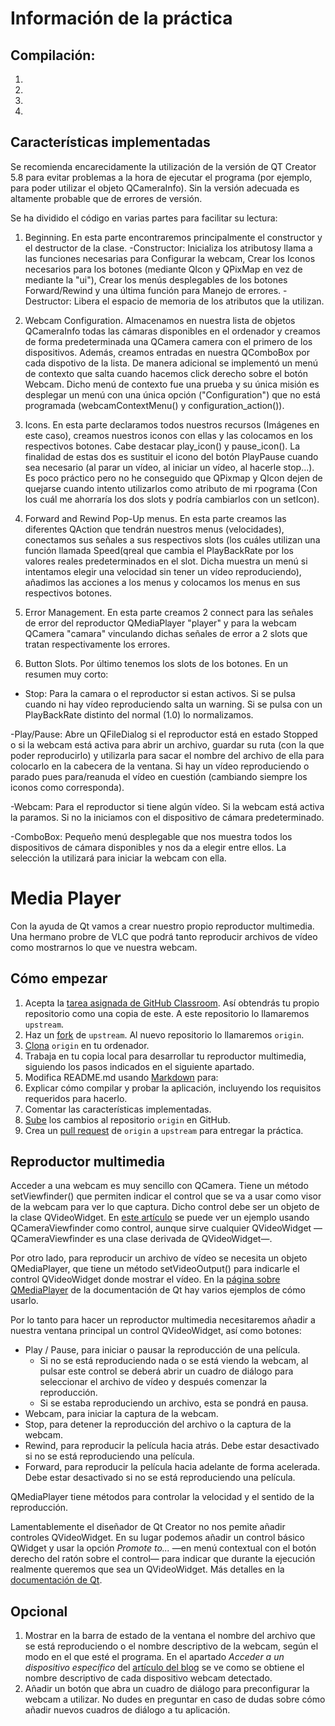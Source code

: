# Información de la práctica
## Compilación:
1. 
2. 
3. 
4. 
## Características implementadas
Se recomienda encarecidamente la utilización de la versión de QT Creator 5.8 para evitar problemas a la hora de ejecutar el programa (por ejemplo, para poder utilizar el objeto QCameraInfo). Sin la versión adecuada es altamente probable que de errores de versión.

Se ha dividido el código en varias partes para facilitar su lectura:
1. Beginning. En esta parte encontraremos principalmente el constructor y el destructor de la clase.
 -Constructor: Inicializa los atributosy llama a las funciones necesarias para Configurar la webcam, Crear los Iconos necesarios  para los botones (mediante QIcon y QPixMap en vez de mediante la "ui"), Crear los menús desplegables de los botones    Forward/Rewind y una última función para Manejo de errores.
  -Destructor: Libera el espacio de memoria de los atributos que la utilizan.
 
2. Webcam Configuration. Almacenamos en nuestra lista de objetos QCameraInfo todas las cámaras disponibles en el ordenador y creamos de forma predeterminada una QCamera camera con el primero de los dispositivos. Además, creamos entradas en nuestra QComboBox por cada dispotivo de la lista. De manera adicional se implementó un menú de contexto que salta cuando hacemos click derecho sobre el botón Webcam. Dicho menú de contexto fue una prueba y su única misión es desplegar un menú con una única opción ("Configuration") que no está programada (webcamContextMenu() y configuration_action()).

3. Icons. En esta parte declaramos todos nuestros recursos (Imágenes en este caso), creamos nuestros iconos con ellas y las colocamos en los respectivos botones. Cabe destacar play_icon() y pause_icon(). La finalidad de estas dos es sustituir el icono del botón PlayPause cuando sea necesario (al parar un vídeo, al iniciar un vídeo, al hacerle stop...). Es poco práctico pero no he conseguido que QPixmap y QIcon dejen de quejarse cuando intento utilizarlos como atributo de mi rpograma (Con los cuál me ahorraría los dos slots y podría cambiarlos con un setIcon).

4. Forward and Rewind Pop-Up menus. En esta parte creamos las diferentes QAction que tendrán nuestros menus (velocidades), conectamos sus señales a sus respectivos slots (los cuáles utilizan una función llamada Speed(qreal que cambia el PlayBackRate por los valores reales predeterminados en el slot. Dicha muestra un menú si intentamos elegir una velocidad sin tener un vídeo reproduciendo), añadimos las acciones a los menus y colocamos los menus en sus respectivos botones.

5. Error Management. En esta parte creamos 2 connect para las señales de error del reproductor QMediaPlayer "player" y para la webcam QCamera "camara" vinculando dichas señales de error a 2 slots que tratan respectivamente los errores.

6. Button Slots. Por último tenemos los slots de los botones. En un resumen muy corto:
 - Stop: Para la camara o el reproductor si estan activos. Si se pulsa cuando ni hay vídeo reproduciendo salta un warning. Si se pulsa con un PlayBackRate distinto del normal (1.0) lo normalizamos.

 -Play/Pause: Abre un QFileDialog si el reproductor está en estado Stopped o si la webcam está activa para abrir un archivo, guardar su ruta (con la que poder reproducirlo) y utilizarla para sacar el nombre del archivo de ella para colocarlo en la cabecera de la ventana. Si hay un vídeo reproduciendo o parado pues para/reanuda el vídeo en cuestión (cambiando siempre los iconos como corresponda).
 
 -Webcam: Para el reproductor si tiene algún vídeo. Si la webcam está activa la paramos. Si no la iniciamos con el dispositivo de cámara predeterminado.
 
 -ComboBox: Pequeño menú desplegable que nos muestra todos los dispositivos de cámara disponibles y nos da a elegir entre ellos. La selección la utilizará para iniciar la webcam con ella.





# Media Player

Con la ayuda de Qt vamos a crear nuestro propio reproductor multimedia. Una hermano probre de VLC que podrá tanto reproducir archivos de vídeo como mostrarnos lo que ve nuestra webcam.

## Cómo empezar

 1. Acepta la [tarea asignada de GitHub Classroom](https://classroom.github.com/assignment-invitations/46f88252daeca0a45aa569491fef1c00). Así obtendrás tu propio repositorio como una copia de este. A este repositorio lo llamaremos `upstream`.
 2. Haz un [fork](https://guides.github.com/activities/forking/) de `upstream`. Al nuevo repositorio lo llamaremos `origin`.
 3. [Clona](http://gitref.org/creating/#clone) `origin` en tu ordenador.
 4. Trabaja en tu copia local para desarrollar tu reproductor multimedia, siguiendo los pasos indicados en el siguiente apartado.
 5. Modifica README.md usando [Markdown](https://guides.github.com/features/mastering-markdown/) para:
   1. Explicar cómo compilar y probar la aplicación, incluyendo los requisitos requeridos para hacerlo.
   3. Comentar las características implementadas.
 5. [Sube](http://gitref.org/remotes/#push) los cambios al repositorio `origin` en GitHub.
 6. Crea un [pull request](https://help.github.com/articles/creating-a-pull-request) de `origin` a `upstream` para entregar la práctica.

## Reproductor multimedia

Acceder a una webcam es muy sencillo con QCamera. Tiene un método setViewfinder() que permiten indicar el control que se va a usar como visor de la webcam para ver lo que captura. Dicho control debe ser un objeto de la clase QVideoWidget. En [este artículo](https://jmtorres.webs.ull.es/me/2014/02/capturando-secuencias-de-video-con-qt/) se puede ver un ejemplo usando QCameraViewfinder como control, aunque sirve cualquier QVideoWidget —QCameraViewfinder es una clase derivada de QVideoWidget—.

Por otro lado, para reproducir un archivo de vídeo se necesita un objeto QMediaPlayer, que tiene un método setVideoOutput() para indicarle el control QVideoWidget donde mostrar el vídeo. En la [página sobre QMediaPlayer](http://doc.qt.io/qt-5/qmediaplayer.html#details) de la documentación de Qt hay varios ejemplos de cómo usarlo.

Por lo tanto para hacer un reproductor multimedia necesitaremos añadir a nuestra ventana principal un control QVideoWidget, así como botones:

 * Play / Pause, para iniciar o pausar la reproducción de una película.
   * Si no se está reproduciendo nada o se está viendo la webcam, al pulsar este control se deberá abrir un cuadro de diálogo para seleccionar el archivo de vídeo y después comenzar la reproducción.
   * Si se estaba reproduciendo un archivo, esta se pondrá en pausa.
 * Webcam, para iniciar la captura de la webcam.
 * Stop, para detener la reproducción del archivo o la captura de la webcam.
 * Rewind, para reproducir la película hacia atrás. Debe estar desactivado si no se está reproduciendo una película.
 * Forward, para reproducir la película hacia adelante de forma acelerada. Debe estar desactivado si no se está reproduciendo una película.
 
QMediaPlayer tiene métodos para controlar la velocidad y el sentido de la reproducción.
 
Lamentablemente el diseñador de Qt Creator no nos pemite añadir controles QVideoWidget. En su lugar podemos añadir un control básico QWidget y usar la opción _Promote to..._ —en menú contextual con el botón derecho del ratón sobre el control— para indicar que durante la ejecución realmente queremos que sea un QVideoWidget. Más detalles en la [documentación de Qt](http://doc.qt.io/qt-4.8/designer-using-custom-widgets.html#promoting-widgets).

## Opcional

 1. Mostrar en la barra de estado de la ventana el nombre del archivo que se está reproduciendo o el nombre descriptivo de la webcam, según el modo en el que esté el programa. En el apartado _Acceder a un dispositivo específico_ del [artículo del blog](https://jmtorres.webs.ull.es/me/2014/02/capturando-secuencias-de-video-con-qt/) se ve como se obtiene el nombre descriptivo de cada dispositivo webcam detectado.
 2. Añadir un botón que abra un cuadro de diálogo para preconfigurar la webcam a utilizar. No dudes en preguntar en caso de dudas sobre cómo añadir nuevos cuadros de diálogo a tu aplicación.
